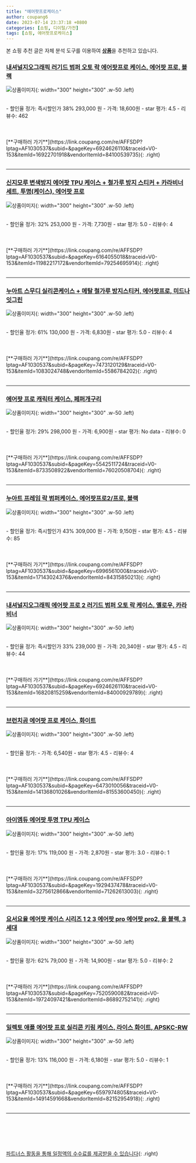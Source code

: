 ```yaml
---
title: "에어팟프로케이스"
author: coupang6
date: 2023-07-14 23:37:18 +0800
categories: [쇼핑, 디이털/가전]
tags: [쇼핑, 에어팟프로케이스]
---
```


본 쇼핑 추천 글은 자체 분석 도구를 이용하여 [**상품**](https://link.coupang.com/a/bao1ui)을 추천하고 있습니다.

### [내셔널지오그래픽 러기드 범퍼 오토 락 에어팟프로 케이스, 에어팟 프로, 블랙](https://link.coupang.com/re/AFFSDP?lptag=AF1030537&subid=&pageKey=6924626110&traceid=V0-153&itemId=16922701918&vendorItemId=84100539735)

![상품이미지](https://thumbnail6.coupangcdn.com/thumbnails/remote/230x230ex/image/retail/images/2022/11/29/17/6/c4250131-6f74-4a46-b02f-623b7a6fceaf.jpg){: width="300" height="300" .w-50 .left}


<br>
- 할인율 정가: 즉시할인가 38%  293,000   원
- 가격: 18,600원
- star 평가: 4.5
- 리뷰수: 462
<br>
<br>
<br>
<br>
[**구매하러 가기**](https://link.coupang.com/re/AFFSDP?lptag=AF1030537&subid=&pageKey=6924626110&traceid=V0-153&itemId=16922701918&vendorItemId=84100539735){: .right}
<br>
<br>

---

### [신지모루 변색방지 에어팟 TPU 케이스 + 철가루 방지 스티커 + 카라비너 세트, 투명(케이스), 에어팟 프로](https://link.coupang.com/re/AFFSDP?lptag=AF1030537&subid=&pageKey=6164055018&traceid=V0-153&itemId=11982217172&vendorItemId=79254695914)

![상품이미지](https://thumbnail9.coupangcdn.com/thumbnails/remote/230x230ex/image/retail/images/7970730032226023-2668ff8c-0adf-40cf-b62c-164892dd26d7.png){: width="300" height="300" .w-50 .left}


<br>
- 할인율 정가: 32%  253,000   원
- 가격: 7,730원
- star 평가: 5.0
- 리뷰수: 4
<br>
<br>
<br>
<br>
[**구매하러 가기**](https://link.coupang.com/re/AFFSDP?lptag=AF1030537&subid=&pageKey=6164055018&traceid=V0-153&itemId=11982217172&vendorItemId=79254695914){: .right}
<br>
<br>

---

### [누아트 스무디 실리콘케이스 + 메탈 철가루 방지스티커, 에어팟프로, 미드나잇그린](https://link.coupang.com/re/AFFSDP?lptag=AF1030537&subid=&pageKey=7473120129&traceid=V0-153&itemId=1083024748&vendorItemId=5586784202)

![상품이미지](https://thumbnail9.coupangcdn.com/thumbnails/remote/230x230ex/image/retail/images/7728100763976257-43a807d9-6896-4e6e-8c5a-4c62ab981953.jpg){: width="300" height="300" .w-50 .left}


<br>
- 할인율 정가: 61%  130,000   원
- 가격: 6,830원
- star 평가: 5.0
- 리뷰수: 4
<br>
<br>
<br>
<br>
[**구매하러 가기**](https://link.coupang.com/re/AFFSDP?lptag=AF1030537&subid=&pageKey=7473120129&traceid=V0-153&itemId=1083024748&vendorItemId=5586784202){: .right}
<br>
<br>

---

### [에어팟 프로 캐릭터 케이스, 페퍼개구리](https://link.coupang.com/re/AFFSDP?lptag=AF1030537&subid=&pageKey=5542511724&traceid=V0-153&itemId=8733508922&vendorItemId=76020508704)

![상품이미지](https://thumbnail7.coupangcdn.com/thumbnails/remote/230x230ex/image/retail/images/157831170062230-df96f228-a176-43a3-bb9f-9d9ebaf97a4d.jpg){: width="300" height="300" .w-50 .left}


<br>
- 할인율 정가: 29%  298,000   원
- 가격: 6,900원
- star 평가: No data
- 리뷰수: 0
<br>
<br>
<br>
<br>
[**구매하러 가기**](https://link.coupang.com/re/AFFSDP?lptag=AF1030537&subid=&pageKey=5542511724&traceid=V0-153&itemId=8733508922&vendorItemId=76020508704){: .right}
<br>
<br>

---

### [누아트 프레임 락 범퍼케이스, 에어팟프로2/프로, 블랙](https://link.coupang.com/re/AFFSDP?lptag=AF1030537&subid=&pageKey=6996561000&traceid=V0-153&itemId=17143024376&vendorItemId=84315850213)

![상품이미지](https://thumbnail9.coupangcdn.com/thumbnails/remote/230x230ex/image/retail/images/2022/12/15/10/3/0845a96c-d1c3-4e52-ae4f-c411c15ad0cb.jpg){: width="300" height="300" .w-50 .left}


<br>
- 할인율 정가: 즉시할인가 43%  309,000   원
- 가격: 9,150원
- star 평가: 4.5
- 리뷰수: 85
<br>
<br>
<br>
<br>
[**구매하러 가기**](https://link.coupang.com/re/AFFSDP?lptag=AF1030537&subid=&pageKey=6996561000&traceid=V0-153&itemId=17143024376&vendorItemId=84315850213){: .right}
<br>
<br>

---

### [내셔널지오그래픽 에어팟 프로 2 러기드 범퍼 오토 락 케이스, 옐로우, 카라비너](https://link.coupang.com/re/AFFSDP?lptag=AF1030537&subid=&pageKey=6924626110&traceid=V0-153&itemId=16820815259&vendorItemId=84000929789)

![상품이미지](https://thumbnail7.coupangcdn.com/thumbnails/remote/230x230ex/image/rs_quotation_api/ilbuv45x/1003d2afd56f4db2a066f32432c9defd.jpg){: width="300" height="300" .w-50 .left}


<br>
- 할인율 정가: 즉시할인가 33%  239,000   원
- 가격: 20,340원
- star 평가: 4.5
- 리뷰수: 44
<br>
<br>
<br>
<br>
[**구매하러 가기**](https://link.coupang.com/re/AFFSDP?lptag=AF1030537&subid=&pageKey=6924626110&traceid=V0-153&itemId=16820815259&vendorItemId=84000929789){: .right}
<br>
<br>

---

### [브런치곰 에어팟 프로 케이스, 화이트](https://link.coupang.com/re/AFFSDP?lptag=AF1030537&subid=&pageKey=6473010056&traceid=V0-153&itemId=14136801026&vendorItemId=81553600450)

![상품이미지](https://thumbnail10.coupangcdn.com/thumbnails/remote/230x230ex/image/retail/images/443290403595050-c6b86c30-a4b8-411f-ad88-bb63673928d5.jpg){: width="300" height="300" .w-50 .left}


<br>
- 할인율 정가: 
- 가격: 6,540원
- star 평가: 4.5
- 리뷰수: 4
<br>
<br>
<br>
<br>
[**구매하러 가기**](https://link.coupang.com/re/AFFSDP?lptag=AF1030537&subid=&pageKey=6473010056&traceid=V0-153&itemId=14136801026&vendorItemId=81553600450){: .right}
<br>
<br>

---

### [아이엠듀 에어팟 투명 TPU 케이스](https://link.coupang.com/re/AFFSDP?lptag=AF1030537&subid=&pageKey=1929437478&traceid=V0-153&itemId=3275612866&vendorItemId=71262613003)

![상품이미지](https://thumbnail7.coupangcdn.com/thumbnails/remote/230x230ex/image/retail/images/2020/08/07/11/6/bfd1f5df-745e-41cf-83ed-43c02d932d09.jpg){: width="300" height="300" .w-50 .left}


<br>
- 할인율 정가: 17%  119,000   원
- 가격: 2,870원
- star 평가: 3.0
- 리뷰수: 1
<br>
<br>
<br>
<br>
[**구매하러 가기**](https://link.coupang.com/re/AFFSDP?lptag=AF1030537&subid=&pageKey=1929437478&traceid=V0-153&itemId=3275612866&vendorItemId=71262613003){: .right}
<br>
<br>

---

### [요서요율 에어팟 케이스 시리즈 1 2 3 에어팟 pro 에어팟 pro2, 올 블랙, 3세대](https://link.coupang.com/re/AFFSDP?lptag=AF1030537&subid=&pageKey=7520590082&traceid=V0-153&itemId=19724097421&vendorItemId=86892752141)

![상품이미지](https://thumbnail7.coupangcdn.com/thumbnails/remote/230x230ex/image/vendor_inventory/c47d/b6ab381b3efd98f6997b859a37bb175b6527525976d3370376bb6fb35575.jpg){: width="300" height="300" .w-50 .left}


<br>
- 할인율 정가: 62%  79,000   원
- 가격: 14,900원
- star 평가: 5.0
- 리뷰수: 2
<br>
<br>
<br>
<br>
[**구매하러 가기**](https://link.coupang.com/re/AFFSDP?lptag=AF1030537&subid=&pageKey=7520590082&traceid=V0-153&itemId=19724097421&vendorItemId=86892752141){: .right}
<br>
<br>

---

### [일렉토 애플 에어팟 프로 실리콘 키링 케이스, 라이스 화이트, APSKC-RW](https://link.coupang.com/re/AFFSDP?lptag=AF1030537&subid=&pageKey=6597974805&traceid=V0-153&itemId=14914591668&vendorItemId=82152954918)

![상품이미지](https://thumbnail8.coupangcdn.com/thumbnails/remote/230x230ex/image/rs_quotation_api/x8ctblom/1e9a1d65aa3f4ebfb57ab1172bf14b69.jpg){: width="300" height="300" .w-50 .left}


<br>
- 할인율 정가: 13%  116,000   원
- 가격: 6,180원
- star 평가: 5.0
- 리뷰수: 1
<br>
<br>
<br>
<br>
[**구매하러 가기**](https://link.coupang.com/re/AFFSDP?lptag=AF1030537&subid=&pageKey=6597974805&traceid=V0-153&itemId=14914591668&vendorItemId=82152954918){: .right}
<br>
<br>

---
<br><br><br><br><br> [파트너스 활동을 통해 일정액의 수수료를 제공받을 수 있습니다](https://link.coupang.com/a/bao1ui){: .right}